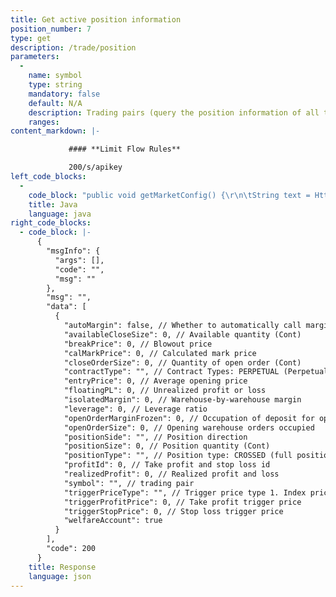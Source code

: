 ```yaml
---
title: Get active position information
position_number: 7
type: get
description: /trade/position
parameters:
  -
    name: symbol
    type: string
    mandatory: false
    default: N/A
    description: Trading pairs (query the position information of all trading pairs when not uploaded)
    ranges:
content_markdown: |-

             #### **Limit Flow Rules**

             200/s/apikey
left_code_blocks:
  -
    code_block: "public void getMarketConfig() {\r\n\tString text = HttpUtil.get(URL + \"/data/api/user/v1/getMarketConfig\");\r\n\tSystem.out.println(text);\r\n}"
    title: Java
    language: java
right_code_blocks:
  - code_block: |-
      {
        "msgInfo": {
          "args": [],
          "code": "",
          "msg": ""
        },
        "msg": "",
        "data": [
          {
            "autoMargin": false, // Whether to automatically call margin
            "availableCloseSize": 0, // Available quantity (Cont)
            "breakPrice": 0, // Blowout price
            "calMarkPrice": 0, // Calculated mark price
            "closeOrderSize": 0, // Quantity of open order (Cont)
            "contractType": "", // Contract Types: PERPETUAL (Perpetual Contract), PREDICT (Predict Contract)
            "entryPrice": 0, // Average opening price
            "floatingPL": 0, // Unrealized profit or loss
            "isolatedMargin": 0, // Warehouse-by-warehouse margin
            "leverage": 0, // Leverage ratio
            "openOrderMarginFrozen": 0, // Occupation of deposit for opening order
            "openOrderSize": 0, // Opening warehouse orders occupied
            "positionSide": "", // Position direction
            "positionSize": 0, // Position quantity (Cont)
            "positionType": "", // Position type: CROSSED (full position); ISOLATED (warehouse by warehouse)
            "profitId": 0, // Take profit and stop loss id
            "realizedProfit": 0, // Realized profit and loss
            "symbol": "", // trading pair
            "triggerPriceType": "", // Trigger price type 1. Index price 2: Mark price (reasonable price); 3: Latest price
            "triggerProfitPrice": 0, // Take profit trigger price
            "triggerStopPrice": 0, // Stop loss trigger price
            "welfareAccount": true
          }
        ],
        "code": 200
      }
    title: Response
    language: json
---
```

